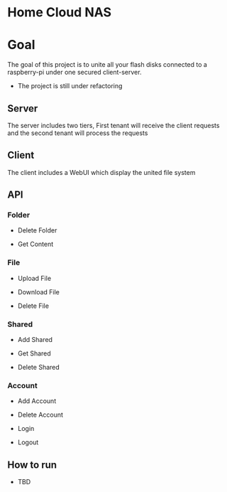 # Home Cloud NAS

# Goal

The goal of this project is to unite all your flash disks connected to a raspberry-pi under one secured client-server.


* The project is still under refactoring

## Server

The server includes two tiers, First tenant will receive the client requests and the second tenant will process the requests

## Client

The client includes a WebUI which display the united file system

## API

### Folder

* Delete Folder

* Get Content

### File

* Upload File

* Download File

* Delete File

### Shared

* Add Shared

* Get Shared

* Delete Shared


### Account

* Add Account

* Delete Account

* Login

* Logout


## How to run

* TBD

